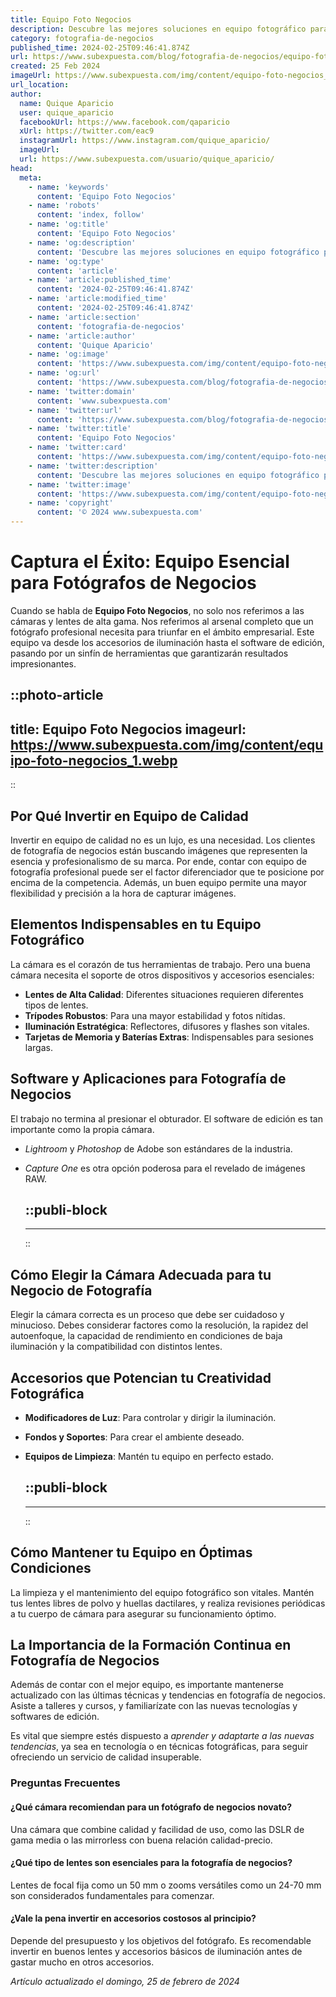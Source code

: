 ```yaml
---
title: Equipo Foto Negocios
description: Descubre las mejores soluciones en equipo fotográfico para tu negocio. Calidad y rendimiento para capturar cada momento con perfección.
category: fotografia-de-negocios
published_time: 2024-02-25T09:46:41.874Z
url: https://www.subexpuesta.com/blog/fotografia-de-negocios/equipo-foto-negocios
created: 25 Feb 2024
imageUrl: https://www.subexpuesta.com/img/content/equipo-foto-negocios_1.webp
url_location:
author:
  name: Quique Aparicio
  user: quique_aparicio
  facebookUrl: https://www.facebook.com/qaparicio
  xUrl: https://twitter.com/eac9
  instagramUrl: https://www.instagram.com/quique_aparicio/
  imageUrl: 
  url: https://www.subexpuesta.com/usuario/quique_aparicio/
head:
  meta:
    - name: 'keywords'
      content: 'Equipo Foto Negocios'
    - name: 'robots'
      content: 'index, follow'
    - name: 'og:title'
      content: 'Equipo Foto Negocios'
    - name: 'og:description'
      content: 'Descubre las mejores soluciones en equipo fotográfico para tu negocio. Calidad y rendimiento para capturar cada momento con perfección.'
    - name: 'og:type'
      content: 'article'
    - name: 'article:published_time'
      content: '2024-02-25T09:46:41.874Z'
    - name: 'article:modified_time'
      content: '2024-02-25T09:46:41.874Z'
    - name: 'article:section'
      content: 'fotografia-de-negocios'
    - name: 'article:author'
      content: 'Quique Aparicio'
    - name: 'og:image'
      content: 'https://www.subexpuesta.com/img/content/equipo-foto-negocios_1.webp'
    - name: 'og:url'
      content: 'https://www.subexpuesta.com/blog/fotografia-de-negocios/equipo-foto-negocios'
    - name: 'twitter:domain'
      content: 'www.subexpuesta.com'
    - name: 'twitter:url'
      content: 'https://www.subexpuesta.com/blog/fotografia-de-negocios/equipo-foto-negocios'
    - name: 'twitter:title'
      content: 'Equipo Foto Negocios'
    - name: 'twitter:card'
      content: 'https://www.subexpuesta.com/img/content/equipo-foto-negocios_1.webp'
    - name: 'twitter:description'
      content: 'Descubre las mejores soluciones en equipo fotográfico para tu negocio. Calidad y rendimiento para capturar cada momento con perfección.'
    - name: 'twitter:image'
      content: 'https://www.subexpuesta.com/img/content/equipo-foto-negocios_1.webp'
    - name: 'copyright'
      content: '© 2024 www.subexpuesta.com'
---
```

# Captura el Éxito: Equipo Esencial para Fotógrafos de Negocios

Cuando se habla de **Equipo Foto Negocios**, no solo nos referimos a las cámaras y lentes de alta gama. Nos referimos al arsenal completo que un fotógrafo profesional necesita para triunfar en el ámbito empresarial. Este equipo va desde los accesorios de iluminación hasta el software de edición, pasando por un sinfín de herramientas que garantizarán resultados impresionantes.


::photo-article
---
title: Equipo Foto Negocios
imageurl: https://www.subexpuesta.com/img/content/equipo-foto-negocios_1.webp
---
::


## Por Qué Invertir en Equipo de Calidad
Invertir en equipo de calidad no es un lujo, es una necesidad. Los clientes de fotografía de negocios están buscando imágenes que representen la esencia y profesionalismo de su marca. Por ende, contar con equipo de fotografía profesional puede ser el factor diferenciador que te posicione por encima de la competencia. Además, un buen equipo permite una mayor flexibilidad y precisión a la hora de capturar imágenes.

## Elementos Indispensables en tu Equipo Fotográfico
La cámara es el corazón de tus herramientas de trabajo. Pero una buena cámara necesita el soporte de otros dispositivos y accesorios esenciales:

- **Lentes de Alta Calidad**: Diferentes situaciones requieren diferentes tipos de lentes.
- **Trípodes Robustos**: Para una mayor estabilidad y fotos nítidas.
- **Iluminación Estratégica**: Reflectores, difusores y flashes son vitales.
- **Tarjetas de Memoria y Baterías Extras**: Indispensables para sesiones largas.

## Software y Aplicaciones para Fotografía de Negocios
El trabajo no termina al presionar el obturador. El software de edición es tan importante como la propia cámara. 

- _Lightroom_ y _Photoshop_ de Adobe son estándares de la industria.
- _Capture One_ es otra opción poderosa para el revelado de imágenes RAW.


  ::publi-block
  ---
  ---
  ::
  
  
## Cómo Elegir la Cámara Adecuada para tu Negocio de Fotografía
Elegir la cámara correcta es un proceso que debe ser cuidadoso y minucioso. Debes considerar factores como la resolución, la rapidez del autoenfoque, la capacidad de rendimiento en condiciones de baja iluminación y la compatibilidad con distintos lentes.

## Accesorios que Potencian tu Creatividad Fotográfica
- **Modificadores de Luz**: Para controlar y dirigir la iluminación.
- **Fondos y Soportes**: Para crear el ambiente deseado.
- **Equipos de Limpieza**: Mantén tu equipo en perfecto estado.


  ::publi-block
  ---
  ---
  ::
  
  
## Cómo Mantener tu Equipo en Óptimas Condiciones
La limpieza y el mantenimiento del equipo fotográfico son vitales. Mantén tus lentes libres de polvo y huellas dactilares, y realiza revisiones periódicas a tu cuerpo de cámara para asegurar su funcionamiento óptimo.

## La Importancia de la Formación Continua en Fotografía de Negocios
Además de contar con el mejor equipo, es importante mantenerse actualizado con las últimas técnicas y tendencias en fotografía de negocios. Asiste a talleres y cursos, y familiarízate con las nuevas tecnologías y softwares de edición.

Es vital que siempre estés dispuesto a *aprender y adaptarte a las nuevas tendencias*, ya sea en tecnología o en técnicas fotográficas, para seguir ofreciendo un servicio de calidad insuperable.

### Preguntas Frecuentes

#### ¿Qué cámara recomiendan para un fotógrafo de negocios novato?
Una cámara que combine calidad y facilidad de uso, como las DSLR de gama media o las mirrorless con buena relación calidad-precio.

#### ¿Qué tipo de lentes son esenciales para la fotografía de negocios?
Lentes de focal fija como un 50 mm o zooms versátiles como un 24-70 mm son considerados fundamentales para comenzar.

#### ¿Vale la pena invertir en accesorios costosos al principio?
Depende del presupuesto y los objetivos del fotógrafo. Es recomendable invertir en buenos lentes y accesorios básicos de iluminación antes de gastar mucho en otros accesorios.

_Artículo actualizado el domingo, 25 de febrero de 2024_